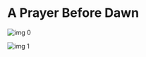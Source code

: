 # A Prayer Before Dawn

![img 0](https://i.imgur.com/32M9rHh.jpg)

![img 1](https://i.imgur.com/L1gQUGM.png)


